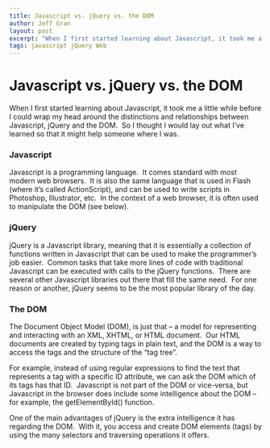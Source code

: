 ```yaml
---
title: Javascript vs. jQuery vs. the DOM
author: Jeff Gran
layout: post
excerpt: "When I first started learning about Javascript, it took me a little while before I could wrap my head around the distinctions and relationships between Javascript, jQuery and the DOM.  So I thought I would lay out what I've learned so that it might help someone where I was."
tags: javascript jQuery Web
---
```

# Javascript vs. jQuery vs. the DOM

When I first started learning about Javascript, it took me a little while before I could wrap my head around the distinctions and relationships between Javascript, jQuery and the DOM.  So I thought I would lay out what I’ve learned so that it might help someone where I was.

### Javascript

Javascript is a programming language.  It comes standard with most modern web browsers.  It is also the same language that is used in Flash (where it’s called ActionScript), and can be used to write scripts in Photoshop, Illustrator, etc.  In the context of a web browser, it is often used to manipulate the DOM (see below).

### jQuery

jQuery is a Javascript library, meaning that it is essentially a collection of functions written in Javascript that can be used to make the programmer’s job easier.  Common tasks that take more lines of code with traditional Javascript can be executed with calls to the jQuery functions.  There are several other Javascript libraries out there that fill the same need.  For one reason or another, jQuery seems to be the most popular library of the day.

### The DOM

The Document Object Model (DOM), is just that – a model for representing and interacting with an XML, XHTML, or HTML document.  Our HTML documents are created by typing tags in plain text, and the DOM is a way to access the tags and the structure of the “tag tree”. 

For example, instead of using regular expressions to find the text that represents a tag with a specific ID attribute, we can ask the DOM which of its tags has that ID.  Javascript is not part of the DOM or vice-versa, but Javascript in the browser does include some intelligence about the DOM – for example, the getElementById() function. 

One of the main advantages of jQuery is the extra intelligence it has regarding the DOM.  With it, you access and create DOM elements (tags) by using the many selectors and traversing operations it offers.
